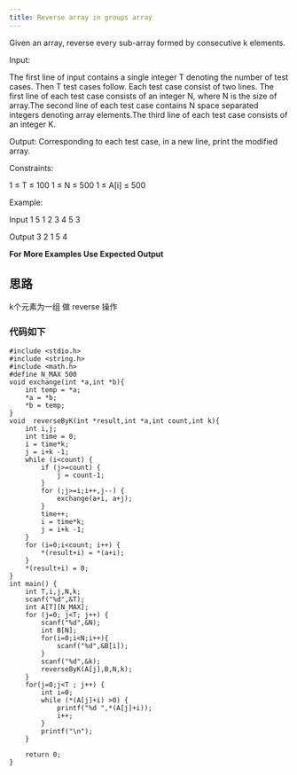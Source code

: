 ```yaml
---
title: Reverse array in groups array
---
```

Given an array, reverse every sub-array formed by consecutive k elements.

Input:

The first line of input contains a single integer T denoting the number of test cases. Then T test cases follow. Each test case consist of two lines. The first line of each test case consists of an integer N, where N is the size of array.The second line of each test case contains N space separated integers denoting array elements.The third line of each test case consists of an integer K.

Output:
Corresponding to each test case, in a new line, print the modified array.

Constraints:

1 ≤ T ≤ 100
1 ≤ N ≤ 500
1 ≤ A[i] ≤ 500

Example:

Input
1
5
1 2 3 4 5
3

Output
3 2 1 5 4

**For More Examples Use Expected Output**

## 思路
k个元素为一组 做 reverse 操作


### 代码如下


    #include <stdio.h>
    #include <string.h>
	#include <math.h>
	#define N_MAX 500
	void exchange(int *a,int *b){
    	int temp = *a;
    	*a = *b;
	    *b = temp;
    }
    void  reverseByK(int *result,int *a,int count,int k){
        int i,j;
        int time = 0;
        i = time*k;
        j = i+k -1;
        while (i<count) {
            if (j>=count) {
                j = count-1;
            }
            for (;j>=i;i++,j--) {
                exchange(a+i, a+j);
            }
            time++;
            i = time*k;
            j = i+k -1;
        }
        for (i=0;i<count; i++) {
            *(result+i) = *(a+i);
        }
        *(result+i) = 0;
    }
    int main() {
        int T,i,j,N,k;
        scanf("%d",&T);
        int A[T][N_MAX];
        for (j=0; j<T; j++) {
            scanf("%d",&N);
            int B[N];
            for(i=0;i<N;i++){
                scanf("%d",&B[i]);
            }
            scanf("%d",&k);
            reverseByK(A[j],B,N,k);
        }
        for(j=0;j<T ; j++) {
            int i=0;
            while (*(A[j]+i) >0) {
                printf("%d ",*(A[j]+i));
                i++;
            }
            printf("\n");
        }
        
        return 0;
    }